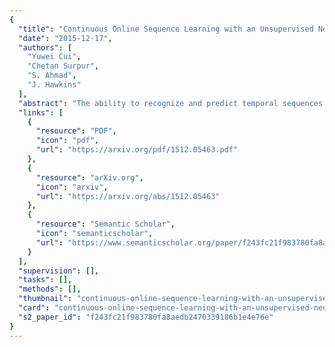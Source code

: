 ```yaml
---
{
  "title": "Continuous Online Sequence Learning with an Unsupervised Neural Network Model",
  "date": "2015-12-17",
  "authors": [
    "Yuwei Cui",
    "Chetan Surpur",
    "S. Ahmad",
    "J. Hawkins"
  ],
  "abstract": "The ability to recognize and predict temporal sequences of sensory inputs is vital for survival in natural environments. Based on many known properties of cortical neurons, hierarchical temporal memory (HTM) sequence memory recently has been proposed as a theoretical framework for sequence learning in the cortex. In this letter, we analyze properties of HTM sequence memory and apply it to sequence learning and prediction problems with streaming data. We show the model is able to continuously learn a large number of variable order temporal sequences using an unsupervised Hebbian-like learning rule. The sparse temporal codes formed by the model can robustly handle branching temporal sequences by maintaining multiple predictions until there is sufficient disambiguating evidence. We compare the HTM sequence memory with other sequence learning algorithms, including statistical methods—autoregressive integrated moving average; feedforward neural networks—time delay neural network and online sequential extreme learning machine; and recurrent neural networks—long short-term memory and echo-state networks on sequence prediction problems with both artificial and real-world data. The HTM model achieves comparable accuracy to other state-of-the-art algorithms. The model also exhibits properties that are critical for sequence learning, including continuous online learning, the ability to handle multiple predictions and branching sequences with high-order statistics, robustness to sensor noise and fault tolerance, and good performance without task-specific hyperparameter tuning. Therefore, the HTM sequence memory not only advances our understanding of how the brain may solve the sequence learning problem but is also applicable to real-world sequence learning problems from continuous data streams.",
  "links": [
    {
      "resource": "PDF",
      "icon": "pdf",
      "url": "https://arxiv.org/pdf/1512.05463.pdf"
    },
    {
      "resource": "arXiv.org",
      "icon": "arxiv",
      "url": "https://arxiv.org/abs/1512.05463"
    },
    {
      "resource": "Semantic Scholar",
      "icon": "semanticscholar",
      "url": "https://www.semanticscholar.org/paper/f243fc21f983780fa8aedb2470339186b1e4e76e"
    }
  ],
  "supervision": [],
  "tasks": [],
  "methods": [],
  "thumbnail": "continuous-online-sequence-learning-with-an-unsupervised-neural-network-model-thumb.jpg",
  "card": "continuous-online-sequence-learning-with-an-unsupervised-neural-network-model-card.jpg",
  "s2_paper_id": "f243fc21f983780fa8aedb2470339186b1e4e76e"
}
---
```


